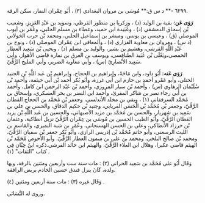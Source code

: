 ٦٢٩٩ -** د س ق:** مُوسَى بن مروان البغدادي (٣) ، أَبُو عِمْران التمار، سكن الرقة.

**رَوَى عَن:** بقية بن الوليد (د) ، وزكريا بن منظور القرظي، وسويد بن عَبْدِ العَزِيزِ، وشعيب بْن إسحاق الدمشقي (د) ، وعُبَيدة ابن حميد، وعطاء بن مسلم الحلبي، وعُمَر بن أيوب الموصلي (ق) ، وعيسى بن يونس، ومبشر بن إِسماعيل الحلبي، ومحمد بْن حرب الخولاني (د س) ، ومروان بن معاوية الفزاري (د) ، والمعافى ابن عِمْران الموصلي (د) ، ونوح بن عَبْدِ اللَّهِ القرشي، وهشيم بن بشير، والوليد بن مسلم (د) ، ويحيى بْن سَعِيد العطار الحمصي،ويَعْلَى بْن عُبَيد الطنافسي، ويوسف بن الغرق بن نمارة قاضي الأهواز، وأبي سَعِيد الأَنْصارِيّ (س) ، وأبي معاوية الضرير، وأبي المليح الرَّقِّيّ.

**رَوَى عَنه:** أَبُو داود، وابن مَاجَهْ، وإبراهيم بن الحجاج، وإبراهيم بْن عَبد اللَّهِ بْن الجنيد الختلي، وأبو عَمْرو أحمد بن حازم ابن أَبي غرزة، وأبُو بُكر أحمد بْن أَبي خيثمة، وأَحمد بْن سُلَيْمان الرهاوي (س) ، وأَحمد بْن سيار المروزي، وأَحمد بْن عَبْد الرحمن ابن كامل، وأَحمد بن أَبي رجاء نصر بن شاكر المقرئ، وأَحمد ابن النضر بن بحر العسكري، وإسحاق بن مُحَمَّد السرفقاني (١) ، وبقي بن مخلد الأندلسي، وجعفر بْن مُحَمَّد بن الحجاج القطان الرَّقِّيّ، وجعفر بْن مُحَمَّد بْن الْحَسَن الفريابي، وجنيد بْن حكيم الدقاق، والحسن بن علي بن سَعِيد بن شهريار، والحسن بن مُحَمَّد بن مزيد الأصبهاني، والحسين بن عَبد اللَّهِ بْن يزيد القطان الرَّقِّيّ، وأَبُو الطيب الحسين بن مُوسَى بن عِمْران الرَّقِّيّ نزيل أنطاكية، وعثمان بْن خرزاذ الأنطاكي، وعلي بن الحسن الهسنجاني، وعُمَر بن شبة النميري، والقاسم بن الليث الرسعني، وأبو حاتم مُحَمَّد بْن إدريس الرازي، وأبُو بُكر جعفر بْن سفيان الرَّقِّيّ، ومحمد بْن صالح البلخي، ومحمد بن علي بن ميمون العطار الرَّقِّيّ، وأبو الأَحوص مُحَمَّد بْن الهيثم قاضي عكبرا، وهلال ابن العلاء الرَّقِّيّ، والهيثم ابن خالد القرشي.ذكره ابنُ حِبَّان فِي كتاب "الثقات" (١) .

وَقَال أَبُو علي مُحَمَّد بن سَعِيد الحراني (٢) : مات سنة ست وأربعين ومئتين بالرقة، وبها ولده، كَانَ ينزل فندق حسين الخادم بربض الرافقة.

وَقَال غيره (٣) : مات سنة أربعين ومئتين (٤) .

وروى له النَّسَائي.